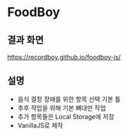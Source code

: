 # FoodBoy

## 결과 화면
https://recordboy.github.io/foodboy-js/

## 설명
* 음식 결정 장애를 위한 항목 선택 기본 틀
* 추후 작업을 위해 기본 뼈대만 작업
* 추가 항목들은 Local Storage에 저장
* VanillaJS로 제작
